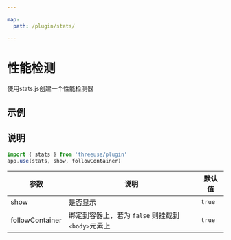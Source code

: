 ```yaml
---

map:
  path: /plugin/stats/

---
```


# 性能检测

使用stats.js创建一个性能检测器

## 示例

<demo src="./__demo__/BasicUse.vue" title="基本使用" desc="创建一个性能检测器"></demo>

## 说明

```js
import { stats } from 'threeuse/plugin'
app.use(stats, show, followContainer)
```

| 参数 | 说明 | 默认值 |
| ---- | ---- | ---- |
| show | 是否显示 | `true` |
| followContainer | 绑定到容器上，若为 `false` 则挂载到`<body>`元素上 | `true` |
